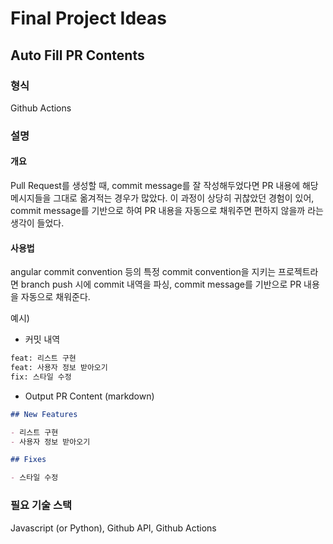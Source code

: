 # Final Project Ideas

## Auto Fill PR Contents

### 형식

Github Actions

### 설명

#### 개요

Pull Request를 생성할 때, commit message를 잘 작성해두었다면 PR 내용에 해당 메시지들을 그대로 옮겨적는 경우가 많았다. 이 과정이 상당히 귀찮았던 경험이 있어, commit message를 기반으로 하여 PR 내용을 자동으로 채워주면 편하지 않을까 라는 생각이 들었다.

#### 사용법

angular commit convention 등의 특정 commit convention을 지키는 프로젝트라면 branch push 시에 commit 내역을 파싱, commit message를 기반으로 PR 내용을 자동으로 채워준다.

예시)

- 커밋 내역

```bash
feat: 리스트 구현
feat: 사용자 정보 받아오기
fix: 스타일 수정
```

- Output PR Content (markdown)

```markdown
## New Features

- 리스트 구현
- 사용자 정보 받아오기

## Fixes

- 스타일 수정
```

### 필요 기술 스택

Javascript (or Python), Github API, Github Actions
